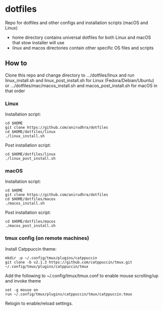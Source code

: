 # dotfiles
Repo for dotfiles and other configs and installation scripts (macOS and Linux)

* home directory contains universal dotfiles for both Linux and macOS that stow installer will use
* linux and macos directories contain other specific OS files and scripts


## How to
Clone this repo and change directory to .../dotfiles/linux and run linux_install.sh and linux_post_install.sh for Linux (Fedora/Debian/Ubuntu) or .../dotfiles/mac/macos_install.sh and macos_post_install.sh for macOS in that order

### Linux

Installation script:

```
cd $HOME
git clone https://github.com/anirudhra/dotfiles
cd $HOME/dotfiles/linux
./linux_install.sh
```

Post installation script:

```
cd $HOME/dotfiles/linux
./linux_post_install.sh
```

### macOS

Installation script:

```
cd $HOME
git clone https://github.com/anirudhra/dotfiles
cd $HOME/dotfiles/macos
./macos_install.sh
```

Post installation script:

```
cd $HOME/dotfiles/macos
./macos_post_install.sh
```

### tmux config (on remote machines)

Install Catppuccin theme:
```
mkdir -p ~/.config/tmux/plugins/catppuccin
git clone -b v2.1.3 https://github.com/catppuccin/tmux.git ~/.config/tmux/plugins/catppuccin/tmux
```

Add the following to ~/.config/tmux/tmux.conf to enable mouse scrolling/up and invoke theme
```
set -g mouse on
run ~/.config/tmux/plugins/catppuccin/tmux/catppuccin.tmux
```

Relogin to enable/reload settings.
